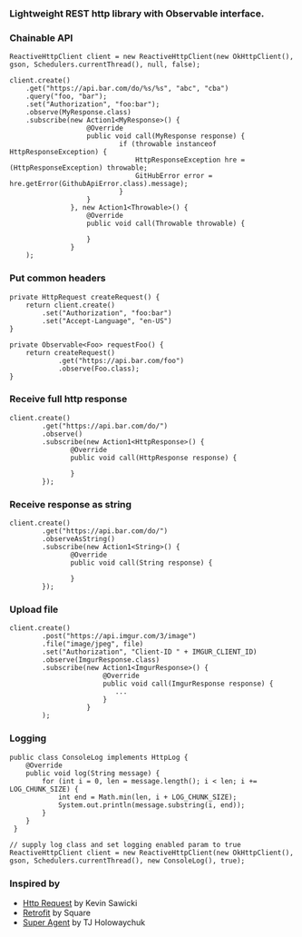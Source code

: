 ### Lightweight REST http library with Observable interface.

### Chainable API

    ReactiveHttpClient client = new ReactiveHttpClient(new OkHttpClient(), gson, Schedulers.currentThread(), null, false);

    client.create()
        .get("https://api.bar.com/do/%s/%s", "abc", "cba")
        .query("foo, "bar");
        .set("Authorization", "foo:bar");
        .observe(MyResponse.class)
        .subscribe(new Action1<MyResponse>() {
                       @Override
                       public void call(MyResponse response) {
                               if (throwable instanceof HttpResponseException) {
                                   HttpResponseException hre = (HttpResponseException) throwable;
                                   GitHubError error = hre.getError(GithubApiError.class).message);
                               }
                       }
                   }, new Action1<Throwable>() {
                       @Override
                       public void call(Throwable throwable) {

                       }
                   }
        );

### Put common headers
    private HttpRequest createRequest() {
        return client.create()
            .set("Authorization", "foo:bar")
            .set("Accept-Language", "en-US")
    }

    private Observable<Foo> requestFoo() {
        return createRequest()
                .get("https://api.bar.com/foo")
                .observe(Foo.class);
    }

### Receive full http response

    client.create()
            .get("https://api.bar.com/do/")
            .observe()
            .subscribe(new Action1<HttpResponse>() {
                   @Override
                   public void call(HttpResponse response) {

                   }
            });

### Receive response as string

    client.create()
            .get("https://api.bar.com/do/")
            .observeAsString()
            .subscribe(new Action1<String>() {
                   @Override
                   public void call(String response) {

                   }
            });


### Upload file


    client.create()
            .post("https://api.imgur.com/3/image")
            .file("image/jpeg", file)
            .set("Authorization", "Client-ID " + IMGUR_CLIENT_ID)
            .observe(ImgurResponse.class)
            .subscribe(new Action1<ImgurResponse>() {
                           @Override
                           public void call(ImgurResponse response) {
                              ...
                           }
                       }
            );

### Logging

    public class ConsoleLog implements HttpLog {
        @Override
        public void log(String message) {
            for (int i = 0, len = message.length(); i < len; i += LOG_CHUNK_SIZE) {
                int end = Math.min(len, i + LOG_CHUNK_SIZE);
                System.out.println(message.substring(i, end));
            }
        }
     }

    // supply log class and set logging enabled param to true
    ReactiveHttpClient client = new ReactiveHttpClient(new OkHttpClient(), gson, Schedulers.currentThread(), new ConsoleLog(), true);

### Inspired by

* [Http Request](https://github.com/kevinsawicki/http-request) by Kevin Sawicki
* [Retrofit](http://square.github.io/retrofit/) by Square
* [Super Agent](http://visionmedia.github.io/superagent/) by TJ Holowaychuk